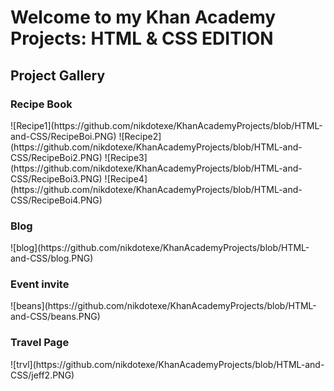 # Welcome to my Khan Academy Projects: HTML & CSS EDITION

<h2>Project Gallery</h2>
<h3>Recipe Book</h3>
![Recipe1](https://github.com/nikdotexe/KhanAcademyProjects/blob/HTML-and-CSS/RecipeBoi.PNG)
![Recipe2](https://github.com/nikdotexe/KhanAcademyProjects/blob/HTML-and-CSS/RecipeBoi2.PNG)
![Recipe3](https://github.com/nikdotexe/KhanAcademyProjects/blob/HTML-and-CSS/RecipeBoi3.PNG)
![Recipe4](https://github.com/nikdotexe/KhanAcademyProjects/blob/HTML-and-CSS/RecipeBoi4.PNG)
<h3>Blog</h3>
![blog](https://github.com/nikdotexe/KhanAcademyProjects/blob/HTML-and-CSS/blog.PNG)
<h3>Event invite</h3>
![beans](https://github.com/nikdotexe/KhanAcademyProjects/blob/HTML-and-CSS/beans.PNG)
<h3>Travel Page</h3>
![trvl](https://github.com/nikdotexe/KhanAcademyProjects/blob/HTML-and-CSS/jeff2.PNG)
